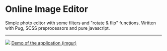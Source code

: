 # Online Image Editor
Simple photo editor with some filters and "rotate & flip" functions. Written with Pug, SCSS preprocessors and pure javascript.
<hr> 
<img src="https://i.imgur.com/9F3myHJ.png">
<a href="https://i.imgur.com/iQOyB5F.mp4">Demo of the application (imgur)</a>

